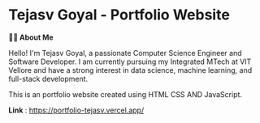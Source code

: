# Tejasv Goyal - Portfolio Website

**👨‍💻 About Me**

Hello! I'm Tejasv Goyal, a passionate Computer Science Engineer and Software Developer. I am currently pursuing my Integrated MTech at VIT Vellore and have a strong interest in data science, machine learning, and full-stack development.

This is an portfolio website created using HTML CSS AND JavaScript.

**Link** : https://portfolio-tejasv.vercel.app/
